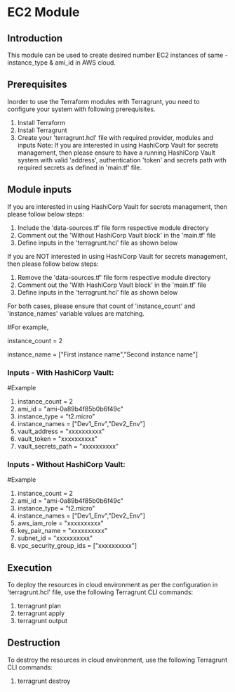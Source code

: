 # EC2 Module
## Introduction
This module can be used to create desired number EC2 instances of same - instance_type & ami_id in AWS cloud.
## Prerequisites
Inorder to use the Terraform modules with Terragrunt, you need to configure your system with following prerequisites.
1. Install Terraform
2. Install Terragrunt
3. Create your 'terragrunt.hcl' file with required provider, modules and inputs
Note: If you are interested in using HashiCorp Vault for secrets management, then please ensure to have a running HashiCorp Vault system with valid 'address', authentication 'token' and secrets path with required secrets as defined in 'main.tf' file.
## Module inputs
If you are interested in using HashiCorp Vault for secrets management, then please follow below steps:
1. Include the 'data-sources.tf' file form respective module directory
2. Comment out the 'Without HashiCorp Vault block' in the 'main.tf' file
3. Define inputs in the 'terragrunt.hcl' file as shown below

If you are NOT interested in using HashiCorp Vault for secrets management, then please follow below steps:
1. Remove the 'data-sources.tf' file form respective module directory
2. Comment out the 'With HashiCorp Vault block' in the 'main.tf' file
3. Define inputs in the 'terragrunt.hcl' file as shown below

For both cases, please ensure that count of 'instance_count' and 'instance_names' variable values are matching.

#For example, 

instance_count = 2

instance_name = ["First instance name","Second instance name"]
### Inputs - With HashiCorp Vault:
#Example
1. instance_count     = 2
2. ami_id             = "ami-0a89b4f85b0b6f49c"
3. instance_type      = "t2.micro"
4. instance_names     = ["Dev1_Env","Dev2_Env"]
5. vault_address      = "xxxxxxxxxx"
6. vault_token        = "xxxxxxxxxx"
7. vault_secrets_path = "xxxxxxxxxx"
### Inputs - Without HashiCorp Vault:
#Example
1. instance_count         = 2
2. ami_id                 = "ami-0a89b4f85b0b6f49c"
3. instance_type          = "t2.micro"
4. instance_names         = ["Dev1_Env","Dev2_Env"]
5. aws_iam_role           = "xxxxxxxxxx"
6. key_pair_name          = "xxxxxxxxxx"
7. subnet_id              = "xxxxxxxxxx"
8. vpc_security_group_ids = ["xxxxxxxxxx"]
## Execution
To deploy the resources in cloud environment as per the configuration in 'terragrunt.hcl' file, use the following Terragrunt CLI commands:
1. terragrunt plan
2. terragrunt apply
3. terragrunt output
## Destruction
To destroy the resources in cloud environment, use the following Terragrunt CLI commands:
1. terragrunt destroy